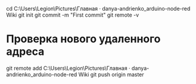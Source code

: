 cd C:\Users\Legion\Pictures\Главная · danya-andrienko_arduino-node-red Wiki
git init
git commit -m "First commit"
git remote -v
# Проверка нового удаленного адреса
git remote add C:\Users\Legion\Pictures\Главная · danya-andrienko_arduino-node-red Wiki
git push origin master
